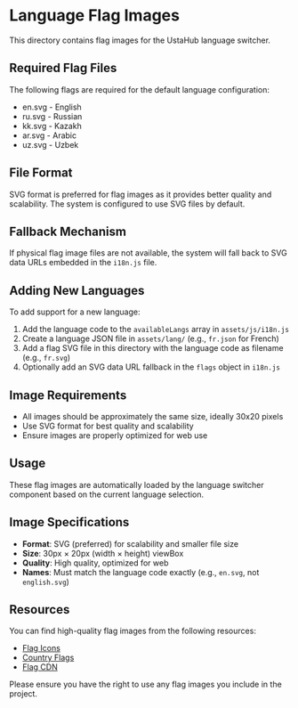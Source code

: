 # Language Flag Images

This directory contains flag images for the UstaHub language switcher.

## Required Flag Files

The following flags are required for the default language configuration:

- en.svg - English
- ru.svg - Russian
- kk.svg - Kazakh
- ar.svg - Arabic
- uz.svg - Uzbek

## File Format

SVG format is preferred for flag images as it provides better quality and scalability. The system is configured to use SVG files by default.

## Fallback Mechanism

If physical flag image files are not available, the system will fall back to SVG data URLs embedded in the `i18n.js` file.

## Adding New Languages

To add support for a new language:

1. Add the language code to the `availableLangs` array in `assets/js/i18n.js`
2. Create a language JSON file in `assets/lang/` (e.g., `fr.json` for French)
3. Add a flag SVG file in this directory with the language code as filename (e.g., `fr.svg`)
4. Optionally add an SVG data URL fallback in the `flags` object in `i18n.js`

## Image Requirements

- All images should be approximately the same size, ideally 30x20 pixels
- Use SVG format for best quality and scalability
- Ensure images are properly optimized for web use

## Usage

These flag images are automatically loaded by the language switcher component based on the current language selection.

## Image Specifications

- **Format**: SVG (preferred) for scalability and smaller file size
- **Size**: 30px × 20px (width × height) viewBox
- **Quality**: High quality, optimized for web
- **Names**: Must match the language code exactly (e.g., `en.svg`, not `english.svg`)

## Resources

You can find high-quality flag images from the following resources:

- [Flag Icons](https://github.com/lipis/flag-icons)
- [Country Flags](https://www.countryflags.com/)
- [Flag CDN](https://flagcdn.com/)

Please ensure you have the right to use any flag images you include in the project. 